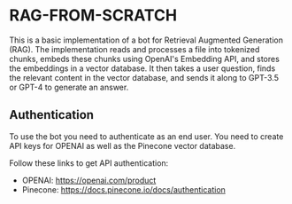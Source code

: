 # RAG-FROM-SCRATCH

This is a basic implementation of a bot for Retrieval Augmented Generation (RAG). The implementation reads and processes a file into tokenized chunks, embeds these chunks using OpenAI's Embedding API, and stores the embeddings in a vector database. It then takes a user question, finds the relevant content in the vector database, and sends it along to GPT-3.5 or GPT-4 to generate an answer.

## Authentication

To use the bot you need to authenticate as an end user. You need to create API keys for OPENAI as well as the Pinecone vector database. 

Follow these links to get API authentication:
 - OPENAI: https://openai.com/product
 - Pinecone: https://docs.pinecone.io/docs/authentication